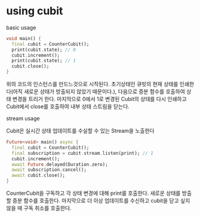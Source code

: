# using cubit

basic usage
```dart
void main() {
  final cubit = CounterCubit();
  print(cubit.state); // 0
  cubit.increment();
  print(cubit.state); // 1
  cubit.close();
}
```

위의 코드의 인스턴스를 만드느것으로 시작된다. 초기상태인 큐빗의 현재 상태를 인쇄한다(아직 새로운 상태가 방출되지 않았기 때문이다.), 다음으로 증분 함수를 호출하여 상태 변경을 트리거 한다. 마지막으로 0에서 1로 변경된 Cubit의 상태를 다시 인쇄하고 Cubit에서 close를 호출하여 내부 상태 스트림을 닫는다.

stream usage

Cubit은 실시간 상태 업데이트를 수실할 수 있는 Stream을 노출한다

```dart
Future<void> main() async {
  final cubit = CounterCubit();
  final subscription = cubit.stream.listen(print); // 1
  cubit.increment();
  await Future.delayed(Duration.zero);
  await subscription.cancel();
  await cubit.close();
}
```

CounterCubit을 구독하고 각 상태 변경에 대해 print를 호출한다. 새로운 상태를 방출할 증분 함수를 호출한다. 마지막으로 더 이상 업데이트를 수신하고 cubit을 닫고 싶지 않을 때 구독 취소를 호출한다.
